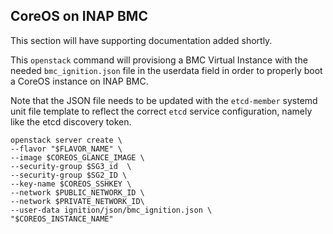 ## CoreOS on INAP BMC

This section will have supporting documentation added shortly.

This `openstack` command will provisiong a BMC Virtual Instance with the needed `bmc_ignition.json` file in the userdata field in order to properly boot a CoreOS instance on INAP BMC.

Note that the JSON file needs to be updated with the `etcd-member` systemd unit file template to reflect the correct `etcd` service configuration, namely like the etcd discovery token.

```
openstack server create \
--flavor "$FLAVOR_NAME" \
--image $COREOS_GLANCE_IMAGE \
--security-group $SG3_id  \
--security-group $SG2_ID \
--key-name $COREOS_SSHKEY \
--network $PUBLIC_NETWORK_ID \
--network $PRIVATE_NETWORK_ID\
--user-data ignition/json/bmc_ignition.json \
"$COREOS_INSTANCE_NAME"
```
